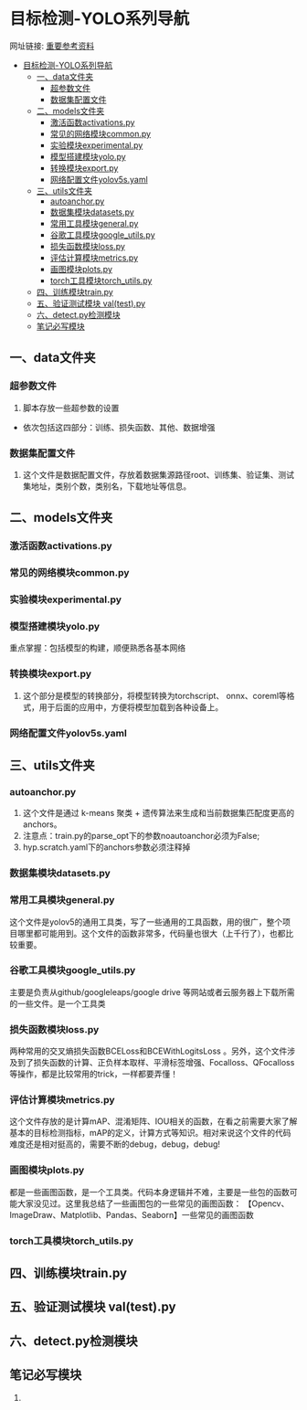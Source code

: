 # 目标检测-YOLO系列导航
网址链接: [重要参考资料](https://blog.csdn.net/qq_38253797/article/details/119763327
)
- [目标检测-YOLO系列导航](#目标检测-yolo系列导航)
  - [一、data文件夹](#一data文件夹)
    - [超参数文件](#超参数文件)
    - [数据集配置文件](#数据集配置文件)
  - [二、models文件夹](#二models文件夹)
    - [激活函数activations.py](#激活函数activationspy)
    - [常见的网络模块common.py](#常见的网络模块commonpy)
    - [实验模块experimental.py](#实验模块experimentalpy)
    - [模型搭建模块yolo.py](#模型搭建模块yolopy)
    - [转换模块export.py](#转换模块exportpy)
    - [网络配置文件yolov5s.yaml](#网络配置文件yolov5syaml)
  - [三、utils文件夹](#三utils文件夹)
    - [autoanchor.py](#autoanchorpy)
    - [数据集模块datasets.py](#数据集模块datasetspy)
    - [常用工具模块general.py](#常用工具模块generalpy)
    - [谷歌工具模块google_utils.py](#谷歌工具模块google_utilspy)
    - [损失函数模块loss.py](#损失函数模块losspy)
    - [评估计算模块metrics.py](#评估计算模块metricspy)
    - [画图模块plots.py](#画图模块plotspy)
    - [torch工具模块torch_utils.py](#torch工具模块torch_utilspy)
  - [四、训练模块train.py](#四训练模块trainpy)
  - [五、验证测试模块 val(test).py](#五验证测试模块-valtestpy)
  - [六、detect.py检测模块](#六detectpy检测模块)
  - [笔记必写模块](#笔记必写模块)

## 一、data文件夹
### 超参数文件
1. 脚本存放一些超参数的设置
* 依次包括这四部分：训练、损失函数、其他、数据增强
### 数据集配置文件
1. 这个文件是数据配置文件，存放着数据集源路径root、训练集、验证集、测试集地址，类别个数，类别名，下载地址等信息。
   
## 二、models文件夹
### 激活函数activations.py
### 常见的网络模块common.py
### 实验模块experimental.py
### 模型搭建模块yolo.py
重点掌握：包括模型的构建，顺便熟悉各基本网络
### 转换模块export.py
1. 这个部分是模型的转换部分，将模型转换为torchscript、 onnx、coreml等格式，用于后面的应用中，方便将模型加载到各种设备上。

### 网络配置文件yolov5s.yaml

## 三、utils文件夹
### autoanchor.py
1. 这个文件是通过 k-means 聚类 + 遗传算法来生成和当前数据集匹配度更高的anchors。
2. 注意点：train.py的parse_opt下的参数noautoanchor必须为False;
3. hyp.scratch.yaml下的anchors参数必须注释掉
   
### 数据集模块datasets.py

### 常用工具模块general.py
这个文件是yolov5的通用工具类，写了一些通用的工具函数，用的很广，整个项目哪里都可能用到。这个文件的函数非常多，代码量也很大（上千行了），也都比较重要。


### 谷歌工具模块google_utils.py
主要是负责从github/googleleaps/google drive 等网站或者云服务器上下载所需的一些文件。是一个工具类

### 损失函数模块loss.py
两种常用的交叉熵损失函数BCELoss和BCEWithLogitsLoss 。另外，这个文件涉及到了损失函数的计算、正负样本取样、平滑标签增强、Focalloss、QFocalloss等操作，都是比较常用的trick，一样都要弄懂！

### 评估计算模块metrics.py

这个文件存放的是计算mAP、混淆矩阵、IOU相关的函数，在看之前需要大家了解基本的目标检测指标，mAP的定义，计算方式等知识。相对来说这个文件的代码难度还是相对挺高的，需要不断的debug，debug，debug!

### 画图模块plots.py
都是一些画图函数，是一个工具类。代码本身逻辑并不难，主要是一些包的函数可能大家没见过。这里我总结了一些画图包的一些常见的画图函数： 【Opencv、ImageDraw、Matplotlib、Pandas、Seaborn】一些常见的画图函数

### torch工具模块torch_utils.py

## 四、训练模块train.py 

## 五、验证测试模块 val(test).py

## 六、detect.py检测模块


## 笔记必写模块
1.